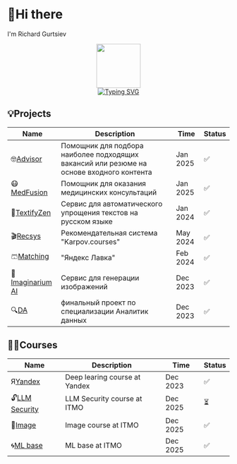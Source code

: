 # 👋Hi there
I'm Richard Gurtsiev 


<div id="header" align="center">
  <img src="https://media.giphy.com/media/M9gbBd9nbDrOTu1Mqx/giphy.gif" width="100"/><br>
  <img src="https://komarev.com/ghpvc/?username=vilovnok&style=flat-square&color=blueviolet" alt=""/><br>
  <a href="https://git.io/typing-svg"><img src="https://readme-typing-svg.herokuapp.com?font=Fira+Code&weight=600&pause=1500&color=484098&center=true&vCenter=true&random=false&width=435&height=60&lines=Hi%2C+I'm+Richard👋" alt="Typing SVG" /></a>
</div>

## 💡Projects 

|Name|Description|Time|Status|
|----|-----------|----|------|
|🤓[Advisor](https://github.com/vilovnok/advisor)|Помощник для подбора наиболее подходящих вакансий или резюме на основе входного контента| Jan 2025|✅|
|😷[MedFusion](https://github.com/vilovnok/medfusion)|Помощник для оказания медицинских консультаций| Jan 2025|✅|
|📝[TextifyZen](https://github.com/vilovnok/TextifyZen)|Сервис для автоматического упрощения текстов на русском языке| Jan 2024|✅|
|🎬[Recsys](https://github.com/vilovnok/recsys_social_net)|Рекомендательная система "Karpov.courses"| May 2024|✅|
|🩳[Matching](https://github.com/vilovnok/matching_item)| "Яндекс Лавка"| Feb 2024|✅|
|🌟️️️️️️[Imaginarium AI](https://github.com/vilovnok/hackathon)|Сервис для генерации изображений| Dec 2023|✅|
|🔍[DA](https://github.com/vilovnok/final_project_DA_karpov_courses.git)|финальный проект по специализации Аналитик данных| Dec 2023|✅|

## 🧑‍🔧Courses
  
|Name|Description|Time|Status|
|----|-----------|----|------|
|Я[Yandex](https://github.com/yandexdataschool/nlp_course.git)|Deep learing course at Yandex| Dec 2023|✅|
|🔓[LLM Security](https://github.com/vilovnok/itmo_llm_security_courses.git)|LLM Security course at ITMO| Dec 2025|⏳|
|🌅[Image](https://github.com/vilovnok/image_itmo_course.git)|Image course at ITMO| Dec 2025|✅|
|🌀[ML base](https://github.com/vilovnok/ML-base-courses.git)|ML base at ITMO| Dec 2025|✅|


